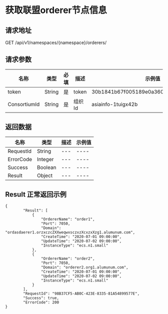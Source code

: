 # 获取联盟orderer节点信息

请求地址
--------------------------------------------------------------------------
GET /api/v1/namespaces/{namespace}/orderers/

请求参数
---------------------------------------------------------------------------

| 名称 | 类型 |必填| 描述|示例值|
|-----|---  |---|----|---|
| token |String |是 |token| 30b1841b67f005189e0a3600f701a9f192df23e2|
| ConsortiumId |String |是 |组织Id| asiainfo-1tuigx42b|

返回数据
--------------------------------------------------------------------------

| 名称 | 类型 | 描述|示例值|
|-----|---  |---|----|
|RequestId| String |---|----|
|ErrorCode| Integer |---|----|
|Success| Boolean |---|----|
|Result| Object |---|----|

Result 正常返回示例
--------------------------------------------------------------------------
```
{
        "Result": [
            {
                "OrdererName": "order1",
                "Port": 7050,
                "Domain": "ordasdaerer1.orzxczcZXXweqwxsczxzXcxzxXzg1.alumunum.com",
                "CreateTime": "2020-07-01 09:00:00",
                "UpdateTime": "2020-07-02 09:00:00",
                "InstanceType": "ecs.n1.small"
            },
            {
                "OrdererName": "order2",
                "Port": 7050,
                "Domain": "orderer2.org1.alumunum.com",
                "CreateTime": "2020-07-01 09:00:00",
                "UpdateTime": "2020-07-02 09:00:00",
                "InstanceType": "ecs.n1.small"
            }
        ],
        "RequestId": "98B37CF5-AB0C-423E-8335-81A54899577E",
        "Success": true,
        "ErrorCode": 200
}
```